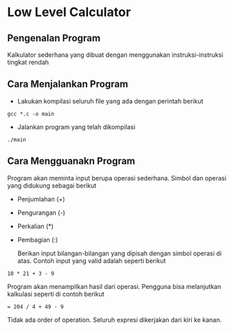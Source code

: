 # Low Level Calculator

## Pengenalan Program

Kalkulator sederhana yang dibuat dengan menggunakan instruksi-instruksi tingkat rendah

## Cara Menjalankan Program

- Lakukan kompilasi seluruh file yang ada dengan perintah berikut

```
gcc *.c -o main
```

- Jalankan program yang telah dikompilasi

```
./main
```

## Cara Mengguanakn Program

Program akan meminta input berupa operasi sederhana. Simbol dan operasi yang didukung sebagai berikut

- Penjumlahan (+)
- Pengurangan (-)
- Perkalian (\*)
- Pembagian (:)

  Berikan input bilangan-bilangan yang dipisah dengan simbol operasi di atas. Contoh input yang valid adalah seperti berikut

```
10 * 21 + 3 - 9
```

Program akan menampilkan hasil dari operasi. Pengguna bisa melanjutkan kalkulasi seperti di contoh berikut

```
= 204 / 4 + 49 - 9
```

Tidak ada order of operation. Seluruh expresi dikerjakan dari kiri ke kanan.
